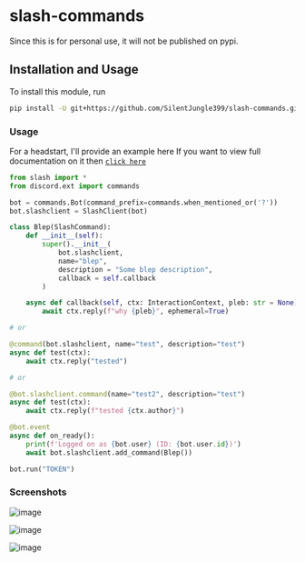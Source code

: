 # slash-commands
Since this is for personal use, it will not be published on pypi.

## Installation and Usage

To install this module, run 
```bash
pip install -U git+https://github.com/SilentJungle399/slash-commands.git
```

### Usage

For a headstart, I'll provide an example here
If you want to view full documentation on it then [`click here`](https://dpy-slash.rtfd.io)

```py
from slash import *
from discord.ext import commands

bot = commands.Bot(command_prefix=commands.when_mentioned_or('?'))
bot.slashclient = SlashClient(bot)

class Blep(SlashCommand):
    def __init__(self):
        super().__init__(
            bot.slashclient,
            name="blep",
            description = "Some blep description",
            callback = self.callback
        )

    async def callback(self, ctx: InteractionContext, pleb: str = None):
        await ctx.reply(f"why {pleb}", ephemeral=True)

# or

@command(bot.slashclient, name="test", description="test")
async def test(ctx):
    await ctx.reply("tested")

# or

@bot.slashclient.command(name="test2", description="test")
async def test(ctx):
    await ctx.reply(f"tested {ctx.author}")

@bot.event
async def on_ready():
    print(f'Logged on as {bot.user} (ID: {bot.user.id})')
    await bot.slashclient.add_command(Blep())

bot.run("TOKEN")
```


### Screenshots

![image](https://user-images.githubusercontent.com/75272148/127775083-6722865b-b38a-4c1c-aeab-67792448224b.png)

![image](https://user-images.githubusercontent.com/75272148/127775088-8504cd9d-0b94-4e82-a683-e8acb6cc0f43.png)

![image](https://user-images.githubusercontent.com/75272148/127775094-75c435c7-6600-4a43-9433-80482692821f.png)
